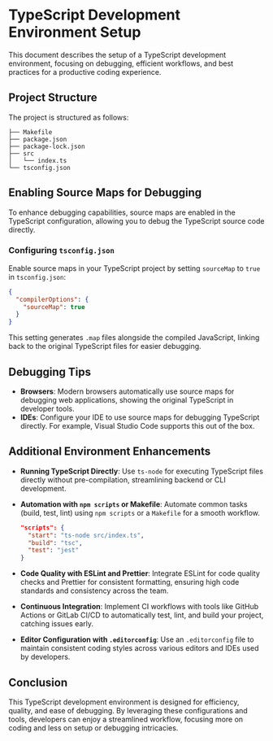 # TypeScript Development Environment Setup

This document describes the setup of a TypeScript development environment, focusing on debugging, efficient workflows, and best practices for a productive coding experience.

## Project Structure

The project is structured as follows:

```
├── Makefile
├── package.json
├── package-lock.json
├── src
│   └── index.ts
└── tsconfig.json
```

## Enabling Source Maps for Debugging

To enhance debugging capabilities, source maps are enabled in the TypeScript configuration, allowing you to debug the TypeScript source code directly.

### Configuring `tsconfig.json`

Enable source maps in your TypeScript project by setting `sourceMap` to `true` in `tsconfig.json`:

```json
{
  "compilerOptions": {
    "sourceMap": true
  }
}
```

This setting generates `.map` files alongside the compiled JavaScript, linking back to the original TypeScript files for easier debugging.

## Debugging Tips

- **Browsers**: Modern browsers automatically use source maps for debugging web applications, showing the original TypeScript in developer tools.
- **IDEs**: Configure your IDE to use source maps for debugging TypeScript directly. For example, Visual Studio Code supports this out of the box.

## Additional Environment Enhancements

- **Running TypeScript Directly**: Use `ts-node` for executing TypeScript files directly without pre-compilation, streamlining backend or CLI development.
- **Automation with `npm scripts` or Makefile**: Automate common tasks (build, test, lint) using `npm scripts` or a `Makefile` for a smooth workflow.

  ```json
  "scripts": {
    "start": "ts-node src/index.ts",
    "build": "tsc",
    "test": "jest"
  }
  ```

- **Code Quality with ESLint and Prettier**: Integrate ESLint for code quality checks and Prettier for consistent formatting, ensuring high code standards and consistency across the team.

- **Continuous Integration**: Implement CI workflows with tools like GitHub Actions or GitLab CI/CD to automatically test, lint, and build your project, catching issues early.

- **Editor Configuration with `.editorconfig`**: Use an `.editorconfig` file to maintain consistent coding styles across various editors and IDEs used by developers.

## Conclusion

This TypeScript development environment is designed for efficiency, quality, and ease of debugging. By leveraging these configurations and tools, developers can enjoy a streamlined workflow, focusing more on coding and less on setup or debugging intricacies.
